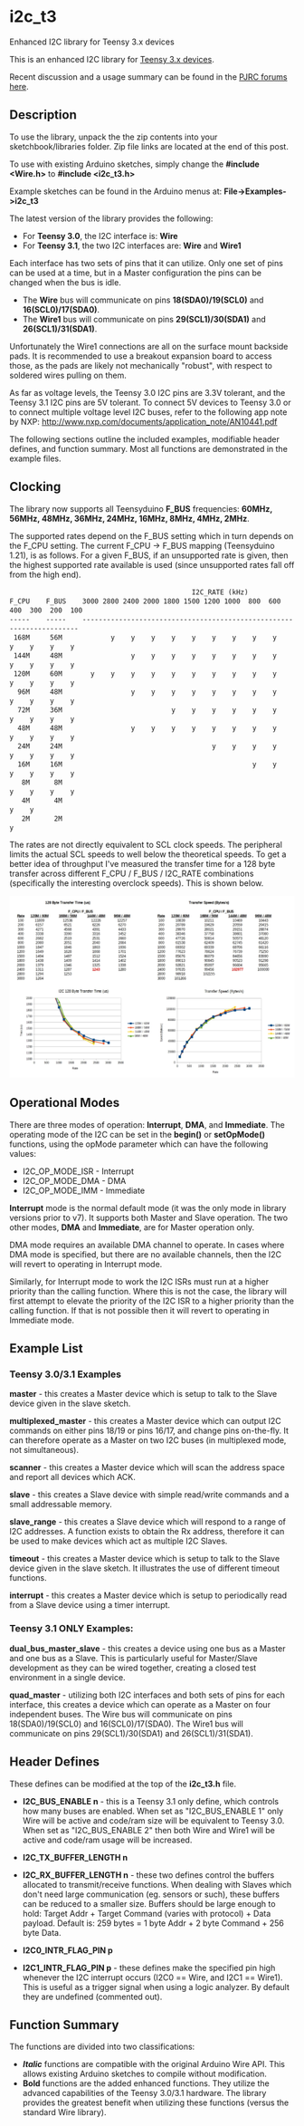 # i2c_t3
Enhanced I2C library for Teensy 3.x devices

This is an enhanced I2C library for [Teensy 3.x devices](http://pjrc.com/teensy/index.html).

Recent discussion and a usage summary can be found in the [PJRC forums here](https://forum.pjrc.com/threads/21680-New-I2C-library-for-Teensy3).

## **Description**

To use the library, unpack the the zip contents into your sketchbook/libraries folder. Zip file links are located at the end of this post.

To use with existing Arduino sketches, simply change the **#include \<Wire.h\>** to **#include \<i2c_t3.h\>**

Example sketches can be found in the Arduino menus at: **File->Examples->i2c_t3**

The latest version of the library provides the following:

* For **Teensy 3.0**, the I2C interface is: **Wire**
* For **Teensy 3.1**, the two I2C interfaces are: **Wire** and **Wire1**

Each interface has two sets of pins that it can utilize. Only one set of pins can be used at a time, but in a Master configuration the pins can be changed when the bus is idle.

* The **Wire** bus will communicate on pins **18(SDA0)/19(SCL0)** and **16(SCL0)/17(SDA0)**.
* The **Wire1** bus will communicate on pins **29(SCL1)/30(SDA1)** and **26(SCL1)/31(SDA1)**.

Unfortunately the Wire1 connections are all on the surface mount backside pads. It is recommended to use a breakout expansion board to access those, as the pads are likely not mechanically "robust", with respect to soldered wires pulling on them.

As far as voltage levels, the Teensy 3.0 I2C pins are 3.3V tolerant, and the Teensy 3.1 I2C pins are 5V tolerant. To connect 5V devices to Teensy 3.0 or to connect multiple voltage level I2C buses, refer to the following app note by NXP:
http://www.nxp.com/documents/application_note/AN10441.pdf

The following sections outline the included examples, modifiable header defines, and function summary. Most all functions are demonstrated in the example files.

## **Clocking**

The library now supports all Teensyduino **F_BUS** frequencies: **60MHz, 56MHz, 48MHz, 36MHz, 24MHz, 16MHz, 8MHz, 4MHz, 2MHz**.

The supported rates depend on the F_BUS setting which in turn depends on the F_CPU setting. The current F_CPU -> F_BUS mapping (Teensyduino 1.21), is as follows. For a given F_BUS, if an unsupported rate is given, then the highest supported rate available is used (since unsupported rates fall off from the high end).

```
                                             I2C_RATE (kHz)
F_CPU    F_BUS    3000 2800 2400 2000 1800 1500 1200 1000  800  600  400  300  200  100
-----    -----    ---------------------------------------------------------------------
 168M     56M            y    y    y    y    y    y    y    y    y    y    y    y    y
 144M     48M                 y    y    y    y    y    y    y    y    y    y    y    y
 120M     60M       y    y    y    y    y    y    y    y    y    y    y    y    y    y
  96M     48M                 y    y    y    y    y    y    y    y    y    y    y    y
  72M     36M                           y    y    y    y    y    y    y    y    y    y
  48M     48M                 y    y    y    y    y    y    y    y    y    y    y    y
  24M     24M                                     y    y    y    y    y    y    y    y
  16M     16M                                               y    y    y    y    y    y
   8M      8M                                                         y    y    y    y
   4M      4M                                                                   y    y
   2M      2M                                                                        y
```

The rates are not directly equivalent to SCL clock speeds. The peripheral limits the actual SCL speeds to well below the theoretical speeds. To get a better idea of throughput I've measured the transfer time for a 128 byte transfer across different F_CPU / F_BUS / I2C_RATE combinations (specifically the interesting overclock speeds). This is shown below.

![I2C Speed Test](speedtest.jpg)

## **Operational Modes**

There are three modes of operation: **Interrupt**, **DMA**, and **Immediate**. The operating mode of the I2C can be set in the **begin()** or **setOpMode()** functions, using the opMode parameter which can have the following values:

* I2C_OP_MODE_ISR - Interrupt
* I2C_OP_MODE_DMA - DMA
* I2C_OP_MODE_IMM - Immediate 

**Interrupt** mode is the normal default mode (it was the only mode in library versions prior to v7). It supports both Master and Slave operation. The two other modes, **DMA** and **Immediate**, are for Master operation only.

DMA mode requires an available DMA channel to operate. In cases where DMA mode is specified, but there are no available channels, then the I2C will revert to operating in Interrupt mode.

Similarly, for Interrupt mode to work the I2C ISRs must run at a higher priority than the calling function. Where this is not the case, the library will first attempt to elevate the priority of the I2C ISR to a higher priority than the calling function. If that is not possible then it will revert to operating in Immediate mode.

## **Example List**

### **Teensy 3.0/3.1 Examples**

**master** - this creates a Master device which is setup to talk to the Slave device given in the slave sketch.

**multiplexed_master** - this creates a Master device which can output I2C commands on either pins 18/19 or pins 16/17, and change pins on-the-fly. It can therefore operate as a Master on two I2C buses (in multiplexed mode, not simultaneous).

**scanner** - this creates a Master device which will scan the address space and report all devices which ACK.

**slave** - this creates a Slave device with simple read/write commands and a small addressable memory.

**slave_range** - this creates a Slave device which will respond to a range of I2C addresses. A function exists to obtain the Rx address, therefore it can be used to make devices which act as multiple I2C Slaves.

**timeout** - this creates a Master device which is setup to talk to the Slave device given in the slave sketch. It illustrates the use of different timeout functions.

**interrupt** - this creates a Master device which is setup to periodically read from a Slave device using a timer interrupt.

### **Teensy 3.1 ONLY Examples:**

**dual_bus_master_slave** - this creates a device using one bus as a Master and one bus as a Slave. This is particularly useful for Master/Slave development as they can be wired together, creating a closed test environment in a single device.

**quad_master** - utilizing both I2C interfaces and both sets of pins for each interface, this creates a device which can operate as a Master on four independent buses. The Wire bus will communicate on pins 18(SDA0)/19(SCL0) and 16(SCL0)/17(SDA0). The Wire1 bus will communicate on pins 29(SCL1)/30(SDA1) and 26(SCL1)/31(SDA1).

## **Header Defines**

These defines can be modified at the top of the **i2c_t3.h** file.

* **I2C_BUS_ENABLE n** - this is a Teensy 3.1 only define, which controls how many buses are enabled. When set as "I2C_BUS_ENABLE 1" only Wire will be active and code/ram size will be equivalent to Teensy 3.0. When set as "I2C_BUS_ENABLE 2" then both Wire and Wire1 will be active and code/ram usage will be increased.

* **I2C_TX_BUFFER_LENGTH n**
* **I2C_RX_BUFFER_LENGTH n** - these two defines control the buffers allocated to transmit/receive functions. When dealing with Slaves which don't need large communication (eg. sensors or such), these buffers can be reduced to a smaller size. Buffers should be large enough to hold: Target Addr + Target Command (varies with protocol) + Data payload. Default is: 259 bytes = 1 byte Addr + 2 byte Command + 256 byte Data.

* **I2C0_INTR_FLAG_PIN p**
* **I2C1_INTR_FLAG_PIN p** - these defines make the specified pin high whenever the I2C interrupt occurs (I2C0 == Wire, and I2C1 == Wire1). This is useful as a trigger signal when using a logic analyzer. By default they are undefined (commented out).

## **Function Summary**

The functions are divided into two classifications:

* _**Italic**_ functions are compatible with the original Arduino Wire API. This allows existing Arduino sketches to compile without modification.
* **Bold** functions are the added enhanced functions. They utilize the advanced capabilities of the Teensy 3.0/3.1 hardware. The library provides the greatest benefit when utilizing these functions (versus the standard Wire library). 


